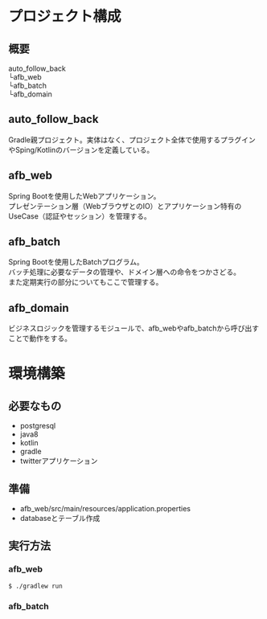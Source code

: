 # プロジェクト構成

## 概要
auto_follow_back<br>
└afb_web<br>
└afb_batch<br>
└afb_domain<br>

## auto_follow_back
Gradle親プロジェクト。実体はなく、プロジェクト全体で使用するプラグインやSping/Kotlinのバージョンを定義している。<br>

## afb_web
Spring Bootを使用したWebアプリケーション。<br>
プレゼンテーション層（WebブラウザとのIO）とアプリケーション特有のUseCase（認証やセッション）を管理する。<br>

## afb_batch
Spring Bootを使用したBatchプログラム。<br>
バッチ処理に必要なデータの管理や、ドメイン層への命令をつかさどる。<br>
また定期実行の部分についてもここで管理する。<br>

## afb_domain
ビジネスロジックを管理するモジュールで、afb_webやafb_batchから呼び出すことで動作をする。

# 環境構築
## 必要なもの
- postgresql
- java8
- kotlin
- gradle
- twitterアプリケーション

## 準備
- afb_web/src/main/resources/application.properties
- databaseとテーブル作成

## 実行方法
### afb_web

```
$ ./gradlew run
```

### afb_batch
